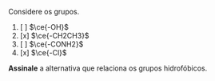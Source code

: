 Considere os grupos.

1. [ ] $\ce{-OH}$
2. [x] $\ce{-CH2CH3}$
3. [ ] $\ce{-CONH2}$
4. [x] $\ce{-Cl}$

**Assinale** a alternativa que relaciona os grupos hidrofóbicos.
